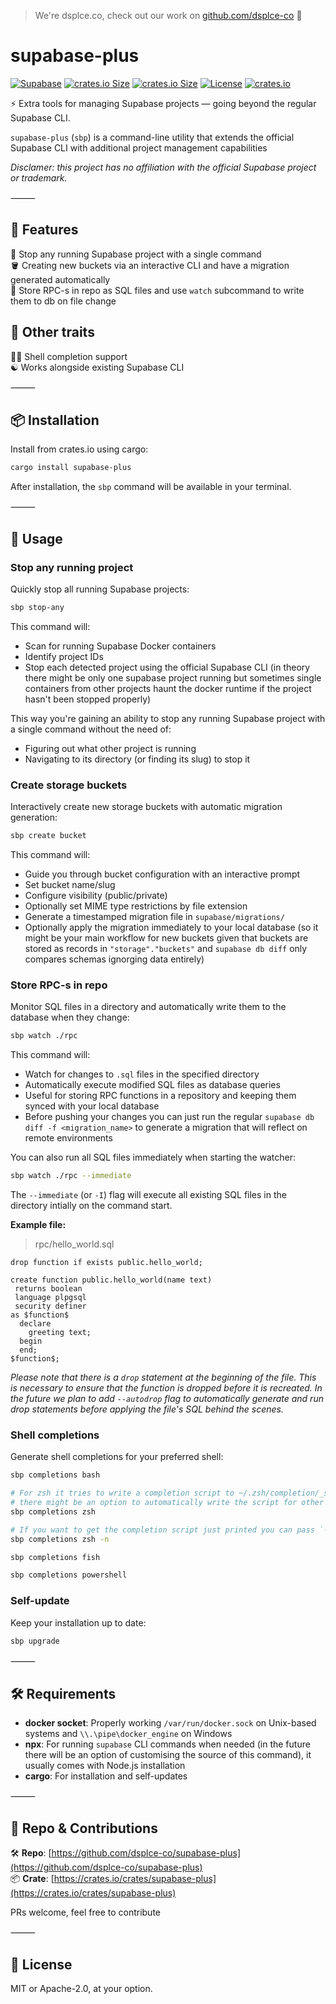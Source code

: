 > We're dsplce.co, check out our work on [github.com/dsplce-co](https://github.com/dsplce-co) 🖤

# supabase-plus

[![Supabase](https://img.shields.io/badge/Supabase-3ECF8E?style=for-the-badge&logo=supabase&logoColor=white)](https://supabase.com/)
[![crates.io Size](https://img.shields.io/crates/d/supabase-plus?style=for-the-badge&color=%23FF0346)](https://crates.io/crates/supabase-plus)
[![crates.io Size](https://img.shields.io/crates/size/supabase-plus?style=for-the-badge)](https://crates.io/crates/supabase-plus)
[![License](https://img.shields.io/crates/l/supabase-plus.svg?style=for-the-badge)](https://crates.io/crates/supabase-plus)
[![crates.io](https://img.shields.io/crates/v/supabase-plus?style=for-the-badge&color=%230F80C1)](https://crates.io/crates/supabase-plus)

⚡ Extra tools for managing Supabase projects — going beyond the regular Supabase CLI.

`supabase-plus` (`sbp`) is a command-line utility that extends the official Supabase CLI with additional project management capabilities

_Disclamer: this project has no affiliation with the official Supabase project or trademark._

⸻

## 🖤 Features

🛑 Stop any running Supabase project with a single command<br>
🪣 Creating new buckets via an interactive CLI and have a migration generated automatically<br>
🧩 Store RPC-s in repo as SQL files and use `watch` subcommand to write them to db on file change<br>

## 🍩 Other traits

👨‍💻 Shell completion support<br>
☯️ Works alongside existing Supabase CLI<br>

⸻

## 📦 Installation

Install from crates.io using cargo:

```bash
cargo install supabase-plus
```

After installation, the `sbp` command will be available in your terminal.

⸻

## 🧪 Usage

### Stop any running project

Quickly stop all running Supabase projects:

```bash
sbp stop-any
```

This command will:

- Scan for running Supabase Docker containers
- Identify project IDs
- Stop each detected project using the official Supabase CLI (in theory there might be only one
  supabase project running but sometimes single containers from other projects haunt the docker
  runtime if the project hasn't been stopped properly)

This way you're gaining an ability to stop any running Supabase project with a single command without the need of:

- Figuring out what other project is running
- Navigating to its directory (or finding its slug) to stop it

### Create storage buckets

Interactively create new storage buckets with automatic migration generation:

```bash
sbp create bucket
```

This command will:

- Guide you through bucket configuration with an interactive prompt
- Set bucket name/slug
- Configure visibility (public/private)
- Optionally set MIME type restrictions by file extension
- Generate a timestamped migration file in `supabase/migrations/`
- Optionally apply the migration immediately to your local database (so it might be your main workflow for new buckets given that buckets are stored as records in `"storage"."buckets"` and `supabase db diff` only compares schemas ignorging data entirely)

### Store RPC-s in repo

Monitor SQL files in a directory and automatically write them to the database when they change:

```bash
sbp watch ./rpc
```

This command will:

- Watch for changes to `.sql` files in the specified directory
- Automatically execute modified SQL files as database queries
- Useful for storing RPC functions in a repository and keeping them synced with your local database
- Before pushing your changes you can just run the regular `supabase db diff -f <migration_name>`
  to generate a migration that will reflect on remote environments

You can also run all SQL files immediately when starting the watcher:

```bash
sbp watch ./rpc --immediate
```

The `--immediate` (or `-I`) flag will execute all existing SQL files in the directory intially on the command start.

**Example file:**

> rpc/hello_world.sql

```
drop function if exists public.hello_world;

create function public.hello_world(name text)
 returns boolean
 language plpgsql
 security definer
as $function$
  declare
    greeting text;
  begin
  end;
$function$;
```

_Please note that there is a `drop` statement at the beginning of the file. This is necessary to ensure that the function is dropped before it is recreated. In the future we plan to add `--autodrop` flag to automatically generate and run drop statements before applying the file's SQL behind the scenes._

### Shell completions

Generate shell completions for your preferred shell:

```bash
sbp completions bash

# For zsh it tries to write a completion script to ~/.zsh/completion/_sbp path by default in future
# there might be an option to automatically write the script for other shells too
sbp completions zsh

# If you want to get the completion script just printed you can pass `-n` flag
sbp completions zsh -n

sbp completions fish

sbp completions powershell
```

### Self-update

Keep your installation up to date:

```bash
sbp upgrade
```

⸻

## 🛠️ Requirements

- **docker socket**: Properly working `/var/run/docker.sock` on Unix-based systems and `\\.\pipe\docker_engine` on Windows
- **npx**: For running `supabase` CLI commands when needed (in the future there will be an option of customising the source of this command), it usually comes with Node.js installation
- **cargo**: For installation and self-updates

⸻

## 📁 Repo & Contributions

🛠️ **Repo**: [https://github.com/dsplce-co/supabase-plus](https://github.com/dsplce-co/supabase-plus)<br>
📦 **Crate**: [https://crates.io/crates/supabase-plus](https://crates.io/crates/supabase-plus)

PRs welcome, feel free to contribute

⸻

## 📄 License

MIT or Apache-2.0, at your option.
